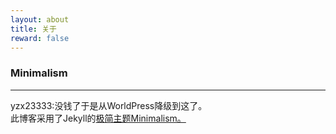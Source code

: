 ```yaml
---
layout: about
title: 关于
reward: false
---
```


### Minimalism

---

yzx23333:没钱了于是从WorldPress降级到这了。  
此博客采用了Jekyll的[极简主题Minimalism。](https://github.com/showzeng/minimalism)